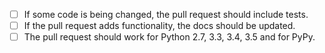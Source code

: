 - [ ] If some code is being changed, the pull request should include tests.
- [ ] If the pull request adds functionality, the docs should be updated.
- [ ] The pull request should work for Python 2.7, 3.3, 3.4, 3.5 and for PyPy.
